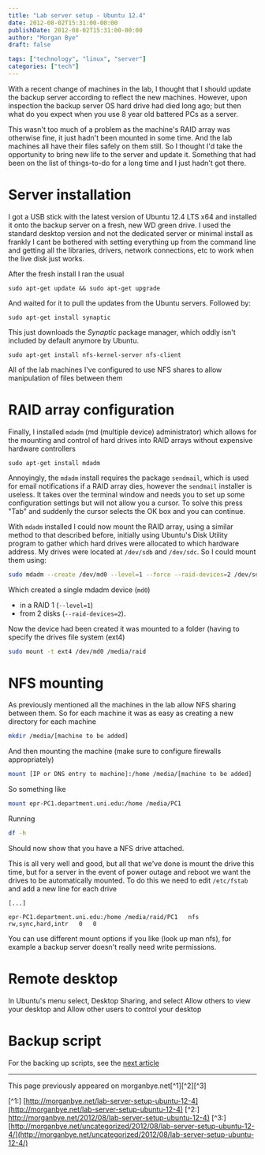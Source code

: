 ```yaml
---
title: "Lab server setup - Ubuntu 12.4"
date: 2012-08-02T15:31:00-00:00
publishDate: 2012-08-02T15:31:00-00:00
author: "Morgan Bye"
draft: false

tags: ["technology", "linux", "server"]
categories: ["tech"]
---
```


With a recent change of machines in the lab, I thought that I should update the backup server according to reflect the new machines. However, upon inspection the backup server OS hard drive had died long ago; but then what do you expect when you use 8 year old battered PCs as a server.

This wasn't too much of a problem as the machine's RAID array was otherwise fine, it just hadn't been mounted in some time. And the lab machines all have their files safely on them still. So I thought I'd take the opportunity to bring new life to the server and update it. Something that had been on the list of things-to-do for a long time and I just hadn't got there.

# Server installation
I got a USB stick with the latest version of Ubuntu 12.4 LTS x64 and installed it onto the backup server on a fresh, new WD green drive. I used the standard desktop version and not the dedicated server or minimal install as frankly I cant be bothered with setting everything up from the command line and getting all the libraries, drivers, network connections, etc to work when the live disk just works.

After the fresh install I ran the usual
```
sudo apt-get update && sudo apt-get upgrade
```

And waited for it to pull the updates from the Ubuntu servers. Followed by:
```
sudo apt-get install synaptic
```

This just downloads the *Synaptic* package manager, which oddly isn't included by default anymore by Ubuntu.
```
sudo apt-get install nfs-kernel-server nfs-client
```

All of the lab machines I've configured to use NFS shares to allow manipulation of files between them

# RAID array configuration
Finally, I installed `mdadm` (md (multiple device) administrator) which allows for the mounting and control of hard drives into RAID arrays without expensive hardware controllers
```
sudo apt-get install mdadm
```

Annoyingly, the `mdadm` install requires the package `sendmail`, which is used for email notifications if a RAID array dies, however the `sendmail` installer is useless. It takes over the terminal window and needs you to set up some configuration settings but will not allow you a cursor. To solve this press "Tab" and suddenly the cursor selects the OK box and you can continue.

With `mdadm` installed I could now mount the RAID array, using a similar method to that described before, initially using Ubuntu's Disk Utility program to gather which hard drives were allocated to which hardware address. My drives were located at `/dev/sdb` and `/dev/sdc`. So I could mount them using:
```bash
sudo mdadm --create /dev/md0 --level=1 --force --raid-devices=2 /dev/sdb /dev/sdc
```

Which created a single mdadm device (`md0`)
- in a RAID 1 (`--level=1`)
- from 2 disks (`--raid-devices=2`).

Now the device had been created it was mounted to a folder (having to specify the drives file system (ext4)
```bash
sudo mount -t ext4 /dev/md0 /media/raid
```

# NFS mounting
As previously mentioned all the machines in the lab allow NFS sharing between them. So for each machine it was as easy as creating a new directory for each machine
```bash
mkdir /media/[machine to be added]
```

And then mounting the machine (make sure to configure firewalls appropriately)
```bash
mount [IP or DNS entry to machine]:/home /media/[machine to be added]
```

So something like
```bash
mount epr-PC1.department.uni.edu:/home /media/PC1
```

Running
```bash
df -h
```

Should now show that you have a NFS drive attached.

This is all very well and good, but all that we've done is mount the drive this time, but for a server in the event of power outage and reboot we want the drives to be automatically mounted. To do this we need to edit `/etc/fstab` and add a new line for each drive
```
[...]

epr-PC1.department.uni.edu:/home /media/raid/PC1   nfs   rw,sync,hard,intr   0   0
```

You can use different mount options if you like (look up man nfs), for example a backup server doesn't really need write permissions.

# Remote desktop
In Ubuntu's menu select, Desktop Sharing, and select Allow others to view your desktop and Allow other users to control your desktop

# Backup script
For the backing up scripts, see the [next article](https://morganbye.com/tech/20120802/)


----
This page previously appeared on morganbye.net[^1][^2][^3]

[^1:] [http://morganbye.net/lab-server-setup-ubuntu-12-4](http://morganbye.net/lab-server-setup-ubuntu-12-4)
[^2:] [http://morganbye.net/2012/08/lab-server-setup-ubuntu-12-4)](http://morganbye.net/2012/08/lab-server-setup-ubuntu-12-4)
[^3:] [http://morganbye.net/uncategorized/2012/08/lab-server-setup-ubuntu-12-4/](http://morganbye.net/uncategorized/2012/08/lab-server-setup-ubuntu-12-4/)
